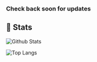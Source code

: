 ### Check back soon for updates

## 📄 Stats

![Github Stats](https://github-readme-stats.vercel.app/api?username=awhicks&theme=github)

![Top Langs](https://github-readme-stats.vercel.app/api/top-langs/?username=awhicks&layout=compact&theme=github)


<!--
**awhicks/awhicks** is a ✨ _special_ ✨ repository because its `README.md` (this file) appears on your GitHub profile.

Here are some ideas to get you started:

- 🔭 I’m currently working on ...
- 🌱 I’m currently learning ...
- 👯 I’m looking to collaborate on ...
- 🤔 I’m looking for help with ...
- 💬 Ask me about ...
- 📫 How to reach me: ...
- 😄 Pronouns: ...
- ⚡ Fun fact: ...
-->
